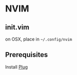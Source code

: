 # NVIM
## init.vim
on OSX, place in `~/.config/nvim`

## Prerequisites
Install [Plug](https://github.com/junegunn/vim-plug#neovim)

